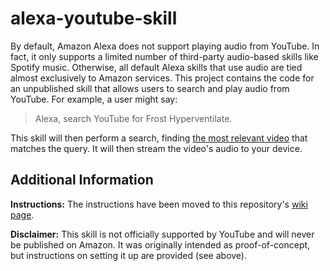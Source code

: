 # alexa-youtube-skill

By default, Amazon Alexa does not support playing audio from YouTube. In fact, it only supports a limited number of third-party audio-based skills like Spotify music. Otherwise, all default Alexa skills that use audio are tied almost exclusively to Amazon services. This project contains the code for an unpublished skill that allows users to search and play audio from YouTube. For example, a user might say:

> Alexa, search YouTube for Frost Hyperventilate.

This skill will then perform a search, finding [the most relevant video](https://www.youtube.com/watch?v=Ol592sakmZU) that matches the query. It will then stream the video's audio to your device.

## Additional Information

__Instructions:__ The instructions have been moved to this repository's [wiki page](https://github.com/dmhacker/alexa-youtube-skill/wiki).

__Disclaimer:__ This skill is not officially supported by YouTube and will never be published on Amazon. It was originally intended as proof-of-concept, but instructions on setting it up are provided (see above).


